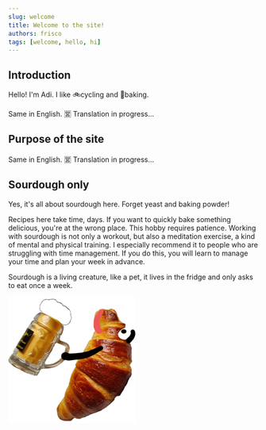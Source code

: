 ```yaml
---
slug: welcome
title: Welcome to the site!
authors: frisco
tags: [welcome, hello, hi]
---
```



## Introduction
Hello! I'm Adi. I like 🚲cycling and 🍞baking.

Same in English.
🈺 Translation in progress...

<!--truncate-->

## Purpose of the site
Same in English.
🈺 Translation in progress...



## Sourdough only
Yes, it's all about sourdough here. Forget yeast and baking powder!

Recipes here take time, days. If you want to quickly bake something delicious, you're at the wrong place. This hobby requires patience. Working with sourdough is not only a workout, but also a meditation exercise, a kind of mental and physical training. I especially recommend it to people who are struggling with time management. If you do this, you will learn to manage your time and plan your week in advance.

Sourdough is a living creature, like a pet, it lives in the fridge and only asks to eat once a week.

![logo](/img/logo.png)
